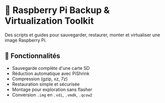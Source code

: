# 🧰 Raspberry Pi Backup & Virtualization Toolkit

Des scripts et guides pour sauvegarder, restaurer, monter et virtualiser une image Raspberry Pi.

## 🚀 Fonctionnalités

- Sauvegarde complète d'une carte SD
- Réduction automatique avec PiShrink
- Compression (gzip, xz, 7z)
- Restauration simple et sécurisée
- Montage pour exploration sans flasher
- Conversion `.img` en `.vdi`, `.vmdk`, `.qcow2`
